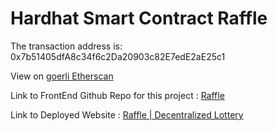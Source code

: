 # Hardhat Smart Contract Raffle

The transaction address is: 0x7b51405dfA8c34f6c2Da20903c82E7edE2aE25c1

View on [goerli Etherscan](https://goerli.etherscan.io/address/0x7b51405dfA8c34f6c2Da20903c82E7edE2aE25c1#code)

Link to FrontEnd Github Repo for this project : [Raffle](https://github.com/JustUzair/NextJS-Raffle)

Link to Deployed Website : [Raffle | Decentralized Lottery](https://next-js-raffle.vercel.app/)
